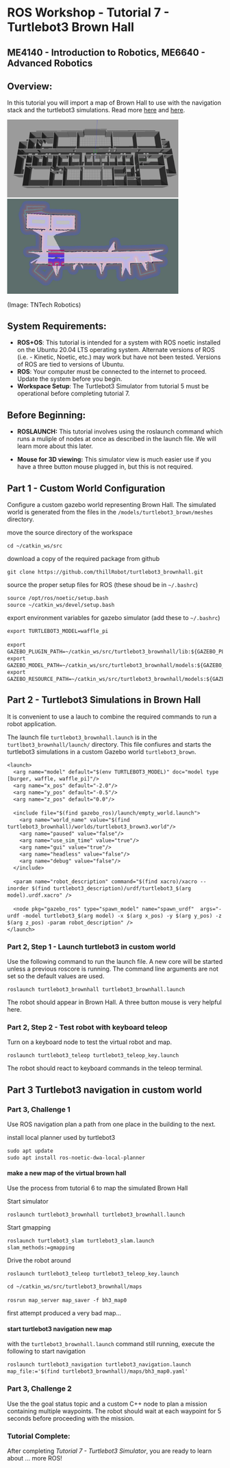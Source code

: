 # ROS Workshop - Tutorial 7 - Turtlebot3 Brown Hall
## ME4140 - Introduction to Robotics, ME6640 - Advanced Robotics 

## Overview:
In this tutorial you will import a map of Brown Hall to use with the navigation stack and the turtlebot3 simulations. Read more [here](https://emanual.robotis.com/docs/en/platform/turtlebot3/navigation/#ros-1-navigation) and [here](http://wiki.ros.org/navigation/Tutorials).

<img src="images/turtlebot3_brownhall_gazebo.png" alt="drawing" width="400"/><img src="images/turtlebot3_brownhall_rviz.png" alt="drawing" width="400"/>

(Image: TNTech Robotics)
	
## System Requirements:

- **ROS+OS**: This tutorial is intended for a system with ROS noetic installed on the Ubuntu 20.04 LTS operating system. Alternate versions of ROS (i.e. - Kinetic, Noetic, etc.) may work but have not been tested. Versions of ROS are tied to versions of Ubuntu.
- **ROS**: Your computer must be connected to the internet to proceed. Update the system before you begin.
- **Workspace Setup**: The Turtlebot3 Simulator from tutorial 5 must be operational before completing tutorial 7.  

	
## Before Beginning:
	
- **ROSLAUNCH:** This tutorial involves using the roslaunch command which runs a muliple of nodes at once as described in the launch file. We will learn more about this later. 

- **Mouse for 3D viewing:** This simulator view is much easier use if you have a three button mouse plugged in, but this is not required.
	
		
## Part 1 - Custom World Configuration

Configure a custom gazebo world representing Brown Hall. The simulated world is generated from the files in the `/models/turtlebot3_brown/meshes` directory.


move the source directory of the workspace 

```
cd ~/catkin_ws/src
```

download a copy of the required package from github
```
git clone https://github.com/thillRobot/turtlebot3_brownhall.git
```

source the proper setup files for ROS (these shoud be in `~/.bashrc`)
```
source /opt/ros/noetic/setup.bash
source ~/catkin_ws/devel/setup.bash
```

export environment variables for gazebo simulator (add these to `~/.bashrc`)

```
export TURTLEBOT3_MODEL=waffle_pi

export GAZEBO_PLUGIN_PATH=~/catkin_ws/src/turtlebot3_brownhall/lib:${GAZEBO_PLUGIN_PATH}
export GAZEBO_MODEL_PATH=~/catkin_ws/src/turtlebot3_brownhall/models:${GAZEBO_MODEL_PATH}
export GAZEBO_RESOURCE_PATH=~/catkin_ws/src/turtlebot3_brownhall/models:${GAZEBO_RESOURCE_PATH}
```


## Part 2 - Turtlebot3 Simulations in Brown Hall


It is convenient to use a lauch to combine the required commands to run a robot application. 

The launch file `turtlebot3_brownhall.launch` is in the `turtlbot3_brownhall/launch/` directory. This file confiures and starts the turtlebot3 simulations in a custom Gazebo world `turtlebot3_brown`.


```
<launch>
  <arg name="model" default="$(env TURTLEBOT3_MODEL)" doc="model type [burger, waffle, waffle_pi]"/>
  <arg name="x_pos" default="-2.0"/>
  <arg name="y_pos" default="-0.5"/>
  <arg name="z_pos" default="0.0"/>

  <include file="$(find gazebo_ros)/launch/empty_world.launch">
    <arg name="world_name" value="$(find turtlebot3_brownhall)/worlds/turtlebot3_brown3.world"/>
    <arg name="paused" value="false"/>
    <arg name="use_sim_time" value="true"/>
    <arg name="gui" value="true"/>
    <arg name="headless" value="false"/>
    <arg name="debug" value="false"/>
  </include>

  <param name="robot_description" command="$(find xacro)/xacro --inorder $(find turtlebot3_description)/urdf/turtlebot3_$(arg model).urdf.xacro" />

  <node pkg="gazebo_ros" type="spawn_model" name="spawn_urdf"  args="-urdf -model turtlebot3_$(arg model) -x $(arg x_pos) -y $(arg y_pos) -z $(arg z_pos) -param robot_description" />
</launch>
``` 

### Part 2, Step 1 - Launch turtlebot3 in custom world

Use the following command to run the launch file. A new core will be started unless a previous roscore is running. The command line arguments are not set so the default values are used.

```
roslaunch turtlebot3_brownhall turtlebot3_brownhall.launch
```

The robot should appear in Brown Hall. A three button mouse is very helpful here.


### Part 2, Step 2 - Test robot with keyboard teleop
Turn on a keyboard node to test the virtual robot and map. 

```
roslaunch turtlebot3_teleop turtlebot3_teleop_key.launch
```

The robot should react to keyboard commands in the teleop terminal. 

## Part 3 Turtlebot3 navigation in custom world

### Part 3, Challenge 1
Use ROS navigation plan a path from one place in the building to the next. 

install local planner used by turtlebot3
```
sudo apt update
sudo apt install ros-noetic-dwa-local-planner
```


#### make a new map of the virtual brown hall

Use the process from tutorial 6 to map the simulated Brown Hall

Start simulator
```
roslaunch turtlebot3_brownhall turtlebot3_brownhall.launch
```

Start gmapping
```
roslaunch turtlebot3_slam turtlebot3_slam.launch slam_methods:=gmapping
```

Drive the robot around
```
roslaunch turtlebot3_teleop turtlebot3_teleop_key.launch
```

```
cd ~/catkin_ws/src/turtlebot3_brownhall/maps

rosrun map_server map_saver -f bh3_map0  
```

first attempt produced a very bad map... 


#### start turtlebot3 navigation new map

with the `turtlebot3_brownhall.launch` command still running, execute the following to start navigation  


```
roslaunch turtlebot3_navigation turtlebot3_navigation.launch map_file:='$(find turtlebot3_brownhall)/maps/bh3_map0.yaml'
```



### Part 3, Challenge 2
Use the the goal status topic and a custom C++ node to plan a mission containing multiple waypoints. The robot should wait at each waypoint for 5 seconds before proceeding with the mission.


### Tutorial Complete: 
After completing _Tutorial 7 - Turtlebot3 Simulator_, you are ready to learn about ... more ROS!
	

		
